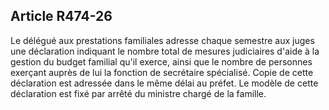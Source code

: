 ## Article R474-26

Le délégué aux prestations familiales adresse chaque semestre aux juges une déclaration indiquant le
nombre total de mesures judiciaires d'aide à la gestion du budget familial qu'il exerce, ainsi que le nombre de
personnes exerçant auprès de lui la fonction de secrétaire spécialisé. Copie de cette déclaration est adressée
dans le même délai au préfet. Le modèle de cette déclaration est fixé par arrêté du ministre chargé de la
famille.


